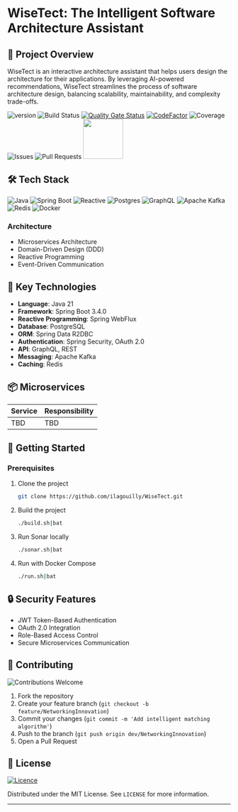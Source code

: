 # WiseTect: The Intelligent Software Architecture Assistant

## 🌟 Project Overview

WiseTect is an interactive architecture assistant that helps users design the architecture for their applications. By leveraging AI-powered recommendations, WiseTect streamlines the process of software architecture design, balancing scalability, maintainability, and complexity trade-offs.

![version](https://img.shields.io/badge/version-1.0.0-blue) ![Build Status](https://img.shields.io/github/actions/workflow/status/ilagouilly/WiseTect/.github/workflows/wisetect-ci.yml) [![Quality Gate Status](https://sonarcloud.io/api/project_badges/measure?project=Ilagouilly_WiseTect&metric=alert_status)](https://sonarcloud.io/summary/new_code?id=Ilagouilly_WiseTect) [![CodeFactor](https://www.codefactor.io/repository/github/ilagouilly/WiseTect/badge/main)](https://www.codefactor.io/repository/github/ilagouilly/WiseTect/overview/main) ![Coverage](https://codecov.io/gh/ilagouilly/WiseTect/branch/main/graph/badge.svg) ![Issues](https://img.shields.io/github/issues/ilagouilly/WiseTect) ![Pull Requests](https://img.shields.io/github/issues-pr/ilagouilly/WiseTect) <a href="https://sonarcloud.io/summary/new_code?id=Ilagouilly_WiseTect">
<img src="https://sonarcloud.io/images/project_badges/sonarcloud-light.svg" width="90">
</a>

## 🛠 Tech Stack

![Java](https://img.shields.io/badge/Java-21-red?style=for-the-badge&logo=java)
![Spring Boot](https://img.shields.io/badge/Spring%20Boot-3.x-green?style=for-the-badge&logo=springboot)
![Reactive](https://img.shields.io/badge/Reactive-WebFlux-blue?style=for-the-badge)
![Postgres](https://img.shields.io/badge/postgres-%23316192.svg?style=for-the-badge&logo=postgresql&logoColor=white)
![GraphQL](https://img.shields.io/badge/-GraphQL-E10098?style=for-the-badge&logo=graphql&logoColor=white)
![Apache Kafka](https://img.shields.io/badge/Apache%20Kafka-000?style=for-the-badge&logo=apachekafka)
![Redis](https://img.shields.io/badge/redis-%23DD0031.svg?style=for-the-badge&logo=redis&logoColor=white)
![Docker](https://img.shields.io/badge/docker-%230db7ed.svg?style=for-the-badge&logo=docker&logoColor=white)

### Architecture

- Microservices Architecture
- Domain-Driven Design (DDD)
- Reactive Programming
- Event-Driven Communication

## 🔧 Key Technologies

- **Language**: Java 21
- **Framework**: Spring Boot 3.4.0
- **Reactive Programming**: Spring WebFlux
- **Database**: PostgreSQL
- **ORM**: Spring Data R2DBC
- **Authentication**: Spring Security, OAuth 2.0
- **API**: GraphQL, REST
- **Messaging**: Apache Kafka
- **Caching**: Redis

## 📦 Microservices

| Service | Responsibility |
| ------- | -------------- |
| TBD     | TBD            |

## 🚀 Getting Started

### Prerequisites


1. Clone the project
   ```bash
   git clone https://github.com/ilagouilly/WiseTect.git
   ```

2. Build the project

   ```bash
   ./build.sh|bat
   ```
3. Run Sonar locally
   ```bash
   ./sonar.sh|bat
   ```
   
4. Run with Docker Compose
   ```bash
   ./run.sh|bat
   ```

## 🔒 Security Features

- JWT Token-Based Authentication
- OAuth 2.0 Integration
- Role-Based Access Control
- Secure Microservices Communication

## 🤝 Contributing

![Contributions Welcome](https://img.shields.io/badge/contributions-welcome-brightgreen?style=for-the-badge&logo=github)

1. Fork the repository
2. Create your feature branch (`git checkout -b feature/NetworkingInnovation`)
3. Commit your changes (`git commit -m 'Add intelligent matching algorithm'`)
4. Push to the branch (`git push origin dev/NetworkingInnovation`)
5. Open a Pull Request

## 📄 License

[![Licence](https://img.shields.io/github/license/Ileriayo/markdown-badges?style=for-the-badge)](./LICENSE)

Distributed under the MIT License. See `LICENSE` for more information.

---
